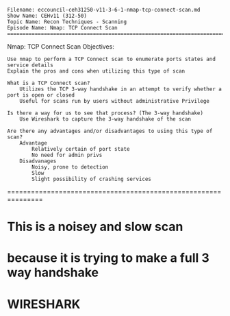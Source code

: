     Filename: eccouncil-ceh31250-v11-3-6-1-nmap-tcp-connect-scan.md
    Show Name: CEHv11 (312-50)
    Topic Name: Recon Techniques - Scanning
    Episode Name: Nmap: TCP Connect Scan ================================================================================

Nmap: TCP Connect Scan
Objectives:

    Use nmap to perform a TCP Connect scan to enumerate ports states and service details
    Explain the pros and cons when utilizing this type of scan

    What is a TCP Connect scan?
        Utilizes the TCP 3-way handshake in an attempt to verify whether a port is open or closed
        Useful for scans run by users without administrative Privilege

    Is there a way for us to see that process? (The 3-way handshake)
        Use Wireshark to capture the 3-way handshake of the scan

    Are there any advantages and/or disadvantages to using this type of scan?
        Advantage
            Relatively certain of port state
            No need for admin privs
        Disadvanages
            Noisy, prone to detection
            Slow
            Slight possibility of crashing services
===============================================================

# This is a noisey and slow scan
# because it is trying to make a full 3 way handshake
# WIRESHARK
